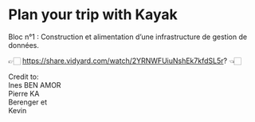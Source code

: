 # Plan your trip with Kayak
Bloc n°1 : Construction et alimentation d’une infrastructure de gestion de données.

👉🏻 https://share.vidyard.com/watch/2YRNWFUiuNshEk7kfdSL5r? 👈🏻

Credit to: <br/>
Ines BEN AMOR <br/>
Pierre KA <br/>
Berenger et <br/>
Kevin
